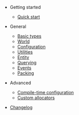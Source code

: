 <!-- docs/_sidebar.md -->

- Getting started

  - [Quick start](quickstart.md)

- General

  - [Basic types](defs/types.md)
  - [World](defs/world.md)
  - [Configuration](defs/config.md)
  - [Utilities](defs/utils.md)
  - [Entity](defs/entity.md)
  - [Querying](defs/query.md)
  - [Events](defs/events.md)
  - [Packing](defs/packing.md)

- Advanced

  - [Compile-time configuration]()
  - [Custom allocators]()

- [Changelog](changelog.md)

